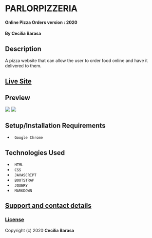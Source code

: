 # PARLORPIZZERIA
#### Online Pizza Orders version : 2020
#### By **Cecilia Barasa**
## Description
A pizza website that can allow the user to order food online and have it delivered to them.
## [Live Site](https://cecibarasa.github.io/pizza-web/)
## Preview
![](demo.png)
![](Screenshot(2).png)
## Setup/Installation Requirements
* ` Google Chrome`
## Technologies Used
* ` HTML`
* ` CSS`
* ` JAVASCRIPT`
* ` BOOTSTRAP`
* ` JQUERY`
* ` MARKDOWN`
## [Support and contact details](https://www.linkedin.com/in/cecilia-barasa-4a8311195/)
### [License](https://github.com/cecibarasa/pizza-web/blob/master/license.md)
Copyright (c) 2020 **Cecilia Barasa**
